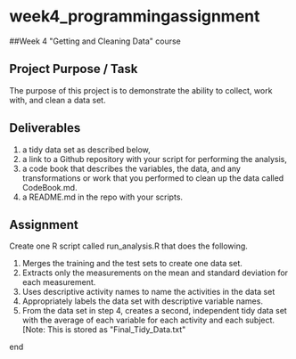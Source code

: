 # week4_programmingassignment
##Week 4 "Getting and Cleaning Data" course

## Project Purpose / Task
The purpose of this project is to demonstrate the ability to collect, work with, and clean a data set. 

## Deliverables
1) a tidy data set as described below, 
2) a link to a Github repository with your script for performing the analysis, 
3) a code book that describes the variables, the data, and any transformations or work that you performed to clean up the data called CodeBook.md. 
4) a README.md in the repo with your scripts. 

## Assignment
Create one R script called run_analysis.R that does the following.
1. Merges the training and the test sets to create one data set.
2. Extracts only the measurements on the mean and standard deviation for each measurement.
3. Uses descriptive activity names to name the activities in the data set
4. Appropriately labels the data set with descriptive variable names.
5. From the data set in step 4, creates a second, independent tidy data set with the average of each variable for each activity and each subject. [Note: This is stored as "Final_Tidy_Data.txt"

end
